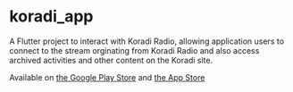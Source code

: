 # koradi_app

A Flutter project to interact with Koradi Radio, allowing application users to connect to the stream orginating from Koradi Radio and also access archived activities and other content on the Koradi site. 

Available on [the Google Play Store](https://play.google.com/store/apps/details?id=com.koradi.radio) and [the App Store](https://apps.apple.com/us/app/koradi-app/id1606623606)
